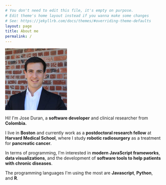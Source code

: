 ```yaml
---
# You don't need to edit this file, it's empty on purpose.
# Edit theme's home layout instead if you wanna make some changes
# See: https://jekyllrb.com/docs/themes/#overriding-theme-defaults
layout: page
title: About me
permalink: /
---
```


<div class="img-centered">
	<img class="img-centered" src="/assets/jose.jpg" alt="Drawing" class = "rounded-image" style="width: 200px;"/>
</div>

Hi! I'm Jose Duran, a **software developer** and clinical researcher from **Colombia.**

I live in **Boston** and currently work as a **postdoctoral research fellow** at **Harvard Medical School**, where I study **robotic radiosurgery** as a treatment for **pancreatic cancer**.

In terms of programming, I'm interested in **modern JavaScript frameworks**, **data visualizations**, and the development of **software tools to help patients with chronic diseases**.

The programming languages I'm using the most are **Javascript**, **Python**, and **R**.